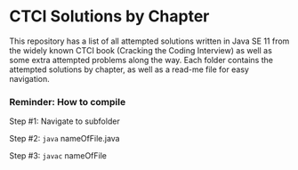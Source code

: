 # CTCI Solutions by Chapter 

This repository has a list of all attempted solutions written in Java SE 11 from the widely known CTCI book (Cracking the Coding Interview) as well as some extra attempted problems along the way. Each folder contains the attempted solutions by chapter, as well as a read-me file for easy navigation.

### Reminder: How to compile

Step #1: Navigate to subfolder 

Step #2: `java` nameOfFile.java

Step #3: `javac` nameOfFile



